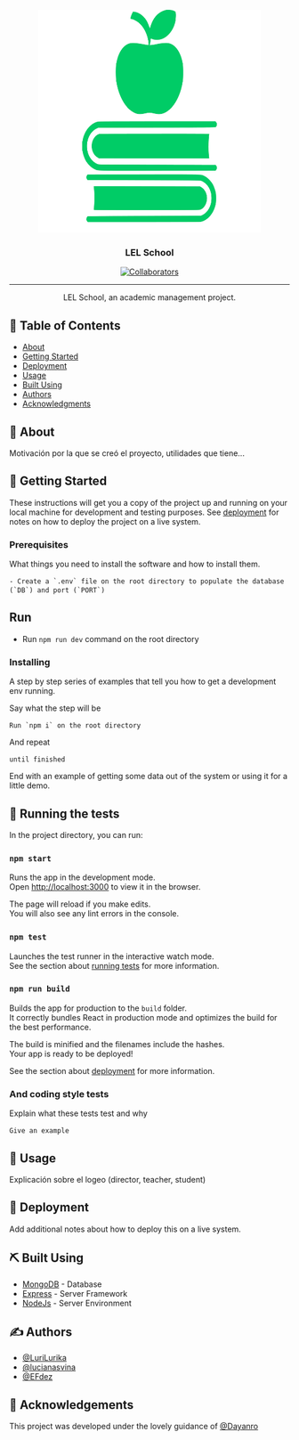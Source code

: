 <p align="center">
  <a href="" rel="noopener">
 <img width=400px height=400px src='client/public/logo512.png' alt="Project logo"></a>
</p>


<h3 align="center">LEL School</h3>

<div align="center">

  [![Collaborators](https://img.shields.io/badge/collaborators-3%20powergirls-ff69b4)]() 


</div>

---

<p align="center"> LEL School, an academic management project.
    <br> 
</p>

## 📝 Table of Contents
- [About](#about)
- [Getting Started](#getting_started)
- [Deployment](#deployment)
- [Usage](#usage)
- [Built Using](#built_using)
- [Authors](#authors)
- [Acknowledgments](#acknowledgement)

## 🧐 About <a name = "about"></a>
Motivación por la que se creó el proyecto, utilidades que tiene...

## 🏁 Getting Started <a name = "getting_started"></a>
These instructions will get you a copy of the project up and running on your local machine for development and testing purposes. See [deployment](#deployment) for notes on how to deploy the project on a live system.

### Prerequisites
What things you need to install the software and how to install them.

```
- Create a `.env` file on the root directory to populate the database (`DB`) and port (`PORT`)

```

## Run

- Run `npm run dev` command on the root directory

### Installing
A step by step series of examples that tell you how to get a development env running.

Say what the step will be

```
Run `npm i` on the root directory
```

And repeat

```
until finished
```

End with an example of getting some data out of the system or using it for a little demo.

## 🔧 Running the tests <a name = "tests"></a>
In the project directory, you can run:

### `npm start`

Runs the app in the development mode.<br />
Open [http://localhost:3000](http://localhost:3000) to view it in the browser.

The page will reload if you make edits.<br />
You will also see any lint errors in the console.

### `npm test`

Launches the test runner in the interactive watch mode.<br />
See the section about [running tests](https://facebook.github.io/create-react-app/docs/running-tests) for more information.

### `npm run build`

Builds the app for production to the `build` folder.<br />
It correctly bundles React in production mode and optimizes the build for the best performance.

The build is minified and the filenames include the hashes.<br />
Your app is ready to be deployed!

See the section about [deployment](https://facebook.github.io/create-react-app/docs/deployment) for more information.
### And coding style tests
Explain what these tests test and why

```
Give an example
```

## 🎈 Usage <a name="usage"></a>
Explicación sobre el logeo (director, teacher, student)

## 🚀 Deployment <a name = "deployment"></a>
Add additional notes about how to deploy this on a live system.

## ⛏️ Built Using <a name = "built_using"></a>
- [MongoDB](https://www.mongodb.com/) - Database
- [Express](https://expressjs.com/) - Server Framework
- [NodeJs](https://nodejs.org/en/) - Server Environment

## ✍️ Authors <a name = "authors"></a>
- [@LuriLurika](https://github.com/LuriLurika) 
- [@lucianasvina](https://github.com/lucianasvina) 
- [@EFdez](https://github.com/EFdez) 


## 🎉 Acknowledgements <a name = "acknowledgement"></a>
This project was developed under the lovely guidance of [@Dayanro](https://github.com/Dayanro) 
